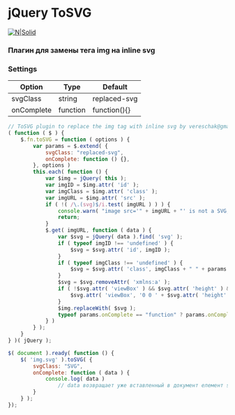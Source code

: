 # jQuery ToSVG
[![N|Solid](https://www.wysiwygwebbuilder.com/images/SVGImage.jpg)](https://www.w3schools.com/html/html5_svg.asp)

### Плагин для замены тега img на inline svg

### Settings

Option | Type | Default 
------ | ---- | ------- 
svgClass | string | replaced-svg 
onComplete | function | function(){} 

```javascript
// ToSVG plugin to replace the img tag with inline svg by vereschak@gmail.com
( function ( $ ) {
    $.fn.toSVG = function ( options ) {
        var params = $.extend( {
            svgClass: "replaced-svg",
            onComplete: function () {},
        }, options )
        this.each( function () {
            var $img = jQuery( this );
            var imgID = $img.attr( 'id' );
            var imgClass = $img.attr( 'class' );
            var imgURL = $img.attr( 'src' );
            if ( !( /\.(svg)$/i.test( imgURL ) ) ) {
                console.warn( "image src='" + imgURL + "' is not a SVG, item remained tag <img/> " );
                return;
            }
            $.get( imgURL, function ( data ) {
                var $svg = jQuery( data ).find( 'svg' );
                if ( typeof imgID !== 'undefined' ) {
                    $svg = $svg.attr( 'id', imgID );
                }
                if ( typeof imgClass !== 'undefined' ) {
                    $svg = $svg.attr( 'class', imgClass + " " + params.svgClass );
                }
                $svg = $svg.removeAttr( 'xmlns:a' );
                if ( !$svg.attr( 'viewBox' ) && $svg.attr( 'height' ) && $svg.attr( 'width' ) ) {
                    $svg.attr( 'viewBox', '0 0 ' + $svg.attr( 'height' ) + ' ' + $svg.attr( 'width' ) )
                }
                $img.replaceWith( $svg );
                typeof params.onComplete == "function" ? params.onComplete.call( this, $svg ) : '';
            } )
        } );
    }
} )( jQuery );

$( document ).ready( function () {
    $( 'img.svg' ).toSVG( {
        svgClass: "SVG",
        onComplete: function ( data ) {
            console.log( data )
                // data возвращает уже вставленный в документ елемент svg
        }
    } );
});
```
